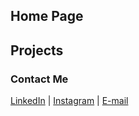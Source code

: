 <script async src="https://www.googletagmanager.com/gtag/js?id=UA-112502179-1"></script> <script> window.dataLayer = window.dataLayer || []; function gtag(){dataLayer.push(arguments);} gtag('js', new Date());
gtag('config', 'UA-112502179-1'); </script>

## Home Page

## Projects


### Contact Me
[LinkedIn](https://www.linkedin.com/in/andyang94/) | [Instagram](https://www.instagram.com/yoyeh94/?hl=en) | [E-mail](mailto:yang003@usc.edu)  

